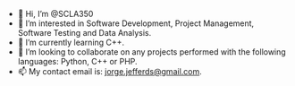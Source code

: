 - 👋 Hi, I’m @SCLA350
- 👀 I’m interested in Software Development, Project Management, Software Testing and Data Analysis.
- 🌱 I’m currently learning C++.
- 💞️ I’m looking to collaborate on any projects performed with the following languages: Python, C++ or PHP.
- 📫 My contact email is: jorge.jefferds@gmail.com.

<!---
SCLA350/SCLA350 is a ✨ special ✨ repository because its `README.md` (this file) appears on your GitHub profile.
You can click the Preview link to take a look at your changes.
--->
